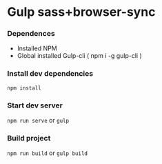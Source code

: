 # Gulp sass+browser-sync
### Dependences
* Installed NPM
* Global installed Gulp-cli ( npm i -g gulp-cli )
### Install dev dependencies
`npm install`
### Start dev server
`npm run serve` 
or 
`gulp`
### Build project
`npm run build` 
or 
`gulp build`

